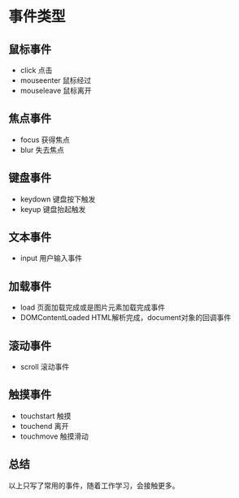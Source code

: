 # 事件类型

## 鼠标事件

* click 点击
* mouseenter 鼠标经过
* mouseleave 鼠标离开

## 焦点事件

* focus 获得焦点
* blur 失去焦点

## 键盘事件

* keydown 键盘按下触发
* keyup 键盘抬起触发

## 文本事件

* input 用户输入事件

## 加载事件

* load  页面加载完成或是图片元素加载完成事件
* DOMContentLoaded HTML解析完成，document对象的回调事件

## 滚动事件

* scroll 滚动事件

## 触摸事件

* touchstart 触摸
* touchend   离开
* touchmove  触摸滑动

## 总结

以上只写了常用的事件，随着工作学习，会接触更多。

